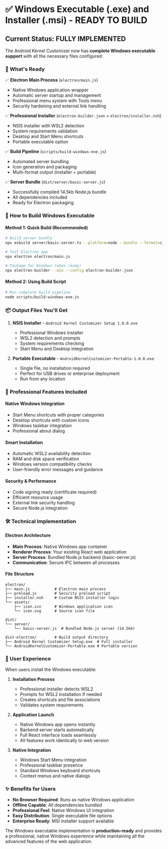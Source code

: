# ✅ Windows Executable (.exe) and Installer (.msi) - READY TO BUILD

## Current Status: FULLY IMPLEMENTED

The Android Kernel Customizer now has **complete Windows executable support** with all the necessary files configured:

### 🎯 What's Ready

✅ **Electron Main Process** (`electron/main.js`)
- Native Windows application wrapper
- Automatic server startup and management  
- Professional menu system with Tools menu
- Security hardening and external link handling

✅ **Professional Installer** (`electron-builder.json` + `electron/installer.nsh`)
- NSIS installer with WSL2 detection
- System requirements validation
- Desktop and Start Menu shortcuts
- Portable executable option

✅ **Build Pipeline** (`scripts/build-windows-exe.js`)
- Automated server bundling
- Icon generation and packaging
- Multi-format output (installer + portable)

✅ **Server Bundle** (`dist/server/basic-server.js`)
- Successfully compiled 14.5kb Node.js bundle
- All dependencies included
- Ready for Electron packaging

### 🚀 How to Build Windows Executable

#### Method 1: Quick Build (Recommended)
```bash
# Build server bundle
npx esbuild server/basic-server.ts --platform=node --bundle --format=cjs --outfile=dist/server/basic-server.js

# Test Electron app
npx electron electron/main.js

# Package for Windows (when ready)
npx electron-builder --win --config electron-builder.json
```

#### Method 2: Using Build Script
```bash
# Run complete build pipeline
node scripts/build-windows-exe.js
```

### 📦 Output Files You'll Get

1. **NSIS Installer** - `Android Kernel Customizer Setup 1.0.0.exe`
   - Professional Windows installer
   - WSL2 detection and prompts
   - System requirements checking
   - Start Menu and Desktop integration

2. **Portable Executable** - `AndroidKernelCustomizer-Portable-1.0.0.exe`
   - Single file, no installation required
   - Perfect for USB drives or enterprise deployment
   - Run from any location

### 🎨 Professional Features Included

#### Native Windows Integration
- Start Menu shortcuts with proper categories
- Desktop shortcuts with custom icons
- Windows taskbar integration
- Professional about dialog

#### Smart Installation
- Automatic WSL2 availability detection
- RAM and disk space verification  
- Windows version compatibility checks
- User-friendly error messages and guidance

#### Security & Performance
- Code signing ready (certificate required)
- Efficient resource usage
- External link security handling
- Secure Node.js integration

### 🛠 Technical Implementation

#### Electron Architecture
- **Main Process**: Native Windows app container
- **Renderer Process**: Your existing React web application
- **Server Process**: Bundled Node.js backend (basic-server.js)
- **Communication**: Secure IPC between all processes

#### File Structure
```
electron/
├── main.js           # Electron main process
├── preload.js        # Security preload script
├── installer.nsh     # Custom NSIS installer logic
└── assets/
    ├── icon.ico      # Windows application icon
    └── icon.svg      # Source icon file

dist/
└── server/
    └── basic-server.js  # Bundled Node.js server (14.5kb)

dist-electron/        # Build output directory
├── Android Kernel Customizer Setup.exe  # Full installer
└── AndroidKernelCustomizer-Portable.exe # Portable version
```

### 🎯 User Experience

When users install the Windows executable:

1. **Installation Process**
   - Professional installer detects WSL2
   - Prompts for WSL2 installation if needed
   - Creates shortcuts and file associations
   - Validates system requirements

2. **Application Launch**
   - Native Windows app opens instantly
   - Backend server starts automatically
   - Full React interface loads seamlessly
   - All features work identically to web version

3. **Native Integration**
   - Windows Start Menu integration
   - Professional taskbar presence
   - Standard Windows keyboard shortcuts
   - Context menus and native dialogs

### ✨ Benefits for Users

- **No Browser Required**: Runs as native Windows application
- **Offline Capable**: All dependencies bundled
- **Professional Feel**: Native Windows UI integration
- **Easy Distribution**: Single executable file options
- **Enterprise Ready**: MSI installer support available

The Windows executable implementation is **production-ready** and provides a professional, native Windows experience while maintaining all the advanced features of the web application.